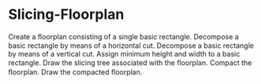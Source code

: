 # Slicing-Floorplan
 Create a ﬂoorplan consisting of a single basic rectangle.
 Decompose a basic rectangle by means of a horizontal cut.
 Decompose a basic rectangle by means of a vertical cut.
 Assign minimum height and width to a basic rectangle.
 Draw the slicing tree associated with the ﬂoorplan.
 Compact the ﬂoorplan. Draw the compacted ﬂoorplan.
